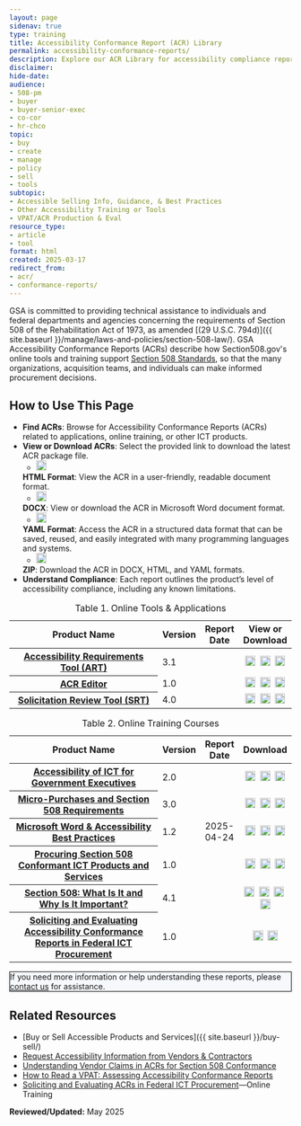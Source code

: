 ```yaml
---
layout: page
sidenav: true
type: training
title: Accessibility Conformance Report (ACR) Library
permalink: accessibility-conformance-reports/
description: Explore our ACR Library for accessibility compliance reports on our ICT tools and online training. Ensure Section 508 compliance for informed procurement and development.
disclaimer: 
hide-date: 
audience: 
- 508-pm
- buyer
- buyer-senior-exec
- co-cor
- hr-chco
topic: 
- buy
- create
- manage
- policy
- sell
- tools
subtopic: 
- Accessible Selling Info, Guidance, & Best Practices
- Other Accessibility Training or Tools
- VPAT/ACR Production & Eval
resource_type: 
- article
- tool
format: html
created: 2025-03-17
redirect_from: 
- acr/
- conformance-reports/
---
```

GSA is committed to providing technical assistance to individuals and federal departments and agencies concerning the requirements of Section 508 of the Rehabilitation Act of 1973, as amended [(29 U.S.C. 794d)]({{ site.baseurl }}/manage/laws-and-policies/section-508-law/). GSA Accessibility Conformance Reports (ACRs) describe how Section508.gov's online tools and training support <a href="https://www.access-board.gov/ict/" target="_blank" class="usa-link--external">Section 508 Standards</a>, so that the many organizations, acquisition teams, and individuals can make informed procurement decisions.

## How to Use This Page

* **Find ACRs**: Browse for Accessibility Conformance Reports (ACRs) related to applications, online training, or other ICT products.
* **View or Download ACRs**: Select the provided link to download the latest ACR package file.
  * <img src="{{ site.baseurl }}/assets/images/icons/symbol-html.png" width="18px" height="18px" class="margin-top-05 margin-bottom-neg-05" alt="">
  **HTML Format**: View the ACR in a user-friendly, readable document format.
  * <img src="{{ site.baseurl }}/assets/images/icons/symbol-docx.png" width="18px" height="18px" class="margin-top-05 margin-bottom-neg-05" alt="">
  **DOCX**: View or download the ACR in Microsoft Word document format.
  * <img src="{{ site.baseurl }}/assets/images/icons/symbol-yaml.png" width="18px" height="18px" class="margin-top-05 margin-bottom-neg-05" alt="">
  **YAML Format**: Access the ACR in a structured data format that can be saved, reused, and easily integrated with many programming languages and systems.
  * <img src="{{ site.baseurl }}/assets/images/icons/symbol-disk-zip.png" width="18px" height="18px" class="margin-top-05 margin-bottom-neg-05" alt="">
  **ZIP**: Download the ACR in DOCX, HTML, and YAML formats.
* **Understand Compliance**: Each report outlines the product’s level of accessibility compliance, including any known limitations.

<table id="table-1" class="grid-col-12 usa-table usa-table--borderless striped margin-top-4">
  <caption>Table 1. Online Tools & Applications</caption>
  <thead>
    <tr>
      <th scope="col" style="width:100%">Product Name</th>
      <th scope="col" class="center">Version</th>
      <th scope="col" class="center text-no-wrap">Report Date</th>
      <th scope="col" class="center">View or Download</th>
    </tr>
  </thead>
  <tbody>
    <tr>
      <th id="art" scope="row"><a href="{{ site.baseurl }}/art/#/" target="_blank" class="usa-link--external">Accessibility Requirements Tool (ART)</a></th>
      <td class="center">3.1</td>
      <td class="center"></td>
      <td style="vertical-align: middle; text-align: center;">
        <a href="https://www.section508.gov/accessibility-conformance-reports/accessibility-requirements-tool/" aria-label="View ACR for " aria-describedby="art"><img src="{{ site.baseurl }}/assets/images/icons/symbol-html.png" width="18px" height="18px" class="margin-top-05 margin-bottom-neg-05" alt=""></a>&nbsp;
        <a href="https://assets.section508.gov/assets/files/acr_library/acr_accessibility-requirements-tool_section508.docx" aria-label="Download DOCX of ACR for " aria-describedby="art"><img src="{{ site.baseurl }}/assets/images/icons/symbol-docx.png" width="18px" height="18px" class="margin-top-05 margin-bottom-neg-05" alt=""></a>&nbsp;
        <a href="https://assets.section508.gov/assets/files/acr-library/acr_accessibility-requirements-tool_section508.yaml" aria-label="Download YAML ACR for " aria-describedby="art"><img src="{{ site.baseurl }}/assets/images/icons/symbol-yaml.png" width="18px" height="18px" class="margin-top-05 margin-bottom-neg-05" alt=""></a>
      </td>
    </tr>
    <tr>
      <th id="acre" scope="row"><a href="https://acreditor.section508.gov/" target="_blank" class="usa-link--external">ACR Editor</a></th>
      <td class="center">1.0</td>
      <td class="center"></td>
      <td style="vertical-align: middle; text-align: center;">
        <a href="https://www.section508.gov/accessibility-conformance-reports/acr-editor/" aria-label="View ACR for " aria-describedby="acre"><img src="{{ site.baseurl }}/assets/images/icons/symbol-html.png" width="18px" height="18px" class="margin-top-05 margin-bottom-neg-05" alt=""></a>&nbsp;
        <a href="https://assets.section508.gov/assets/files/acr-library/gsa-section580gov-acr-art.zip" aria-label="Download ACR for " aria-describedby="acre"><img src="{{ site.baseurl }}/assets/images/icons/symbol-docx.png" width="18px" height="18px" class="margin-top-05 margin-bottom-neg-05" alt=""></a>&nbsp; 
        <a href="https://assets.section508.gov/assets/files/acr-library/gsa-section580gov-acr-art.zip" aria-label="Download ACR for " aria-describedby="acre"><img src="{{ site.baseurl }}/assets/images/icons/symbol-yaml.png" width="18px" height="18px" class="margin-top-05 margin-bottom-neg-05" alt=""></a>
      </td>
    </tr>
    <tr>
      <th id="srt" scope="row"><a href="https://srt.app.cloud.gov/auth" target="_blank" class="usa-link--external">Solicitation Review Tool (SRT)</a></th>
      <td class="center">4.0</td>
      <td class="center"></td>
      <td style="vertical-align: middle; text-align: center;">
      <a href="https://www.section508.gov/accessibility-conformance-reports/solicitation-review-tool/" aria-label="View ACR for " aria-describedby="srt"><img src="{{ site.baseurl }}/assets/images/icons/symbol-html.png" width="18px" height="18px" class="margin-top-05 margin-bottom-neg-05" alt=""></a>&nbsp;
      <a href="https://assets.section508.gov/assets/files/acr-library/solicitation-review-tool_4.0_section508_2025-05-01.docx" aria-label="Download ACR for " aria-describedby="srt"><img src="{{ site.baseurl }}/assets/images/icons/symbol-docx.png" width="18px" height="18px" class="margin-top-05 margin-bottom-neg-05" alt=""></a>&nbsp; 
      <a href="https://assets.section508.gov/assets/files/acr-library/solicitation-review-tool_4.0_section508_2025-05-01.yaml" aria-label="Download ACR for " aria-describedby="srt"><img src="{{ site.baseurl }}/assets/images/icons/symbol-yaml.png" width="18px" height="18px" class="margin-top-05 margin-bottom-neg-05" alt=""></a>
      </td>
    </tr>
  </tbody>
</table>

<table id="table-2" class="grid-col-12 usa-table usa-table--borderless striped margin-top-5">
<caption>Table 2. Online Training Courses</caption>
  <thead>
    <tr>
      <th scope="col" style="width:100%">Product Name</th>
      <th scope="col" class="center">Version</th>
      <th scope="col" class="center text-no-wrap">Report Date</th>
      <th scope="col" class="center">Download</th>
    </tr>
  </thead>
  <tbody>
    <tr>
      <th id="ict-exec" scope="row"><a href="{{ site.baseurl }}/training/online-course/accessible-for-executives/">Accessibility of ICT for Government Executives</a></th>
      <td class="center">2.0</td>
      <td class="center"></td>
      <td style="vertical-align: middle; text-align: center;">
        <a href="{{ site.baseurl }}/accessibility-conformance-reports/section-508-what-is-it/" aria-label="Download ACR for " aria-describedby="ict-exec"><img src="{{ site.baseurl }}/assets/images/icons/symbol-html.png" width="18px" height="18px" class="margin-top-05 margin-bottom-neg-05" alt=""></a>&nbsp;
        <a href="https://assets.section508.gov/assets/files/acr-library/accessibility-requirements-tool_section508_2025-05-01.docx" aria-label="Download ACR for " aria-describedby="art"><img src="{{ site.baseurl }}/assets/images/icons/symbol-docx.png" width="18px" height="18px" class="margin-top-05 margin-bottom-neg-05" alt=""></a>&nbsp;
        <a href="https://assets.section508.gov/assets/files/acr-library/acr_accessibility-requirements-tool_section508_2025-05-01.yaml" aria-label="Download ACR for " aria-describedby="art"><img src="{{ site.baseurl }}/assets/images/icons/symbol-yaml.png" width="18px" height="18px" class="margin-top-05 margin-bottom-neg-05" alt=""></a>
      </td>
    </tr>   
    <tr>
      <th id="micro-purchase" scope="row"><a href="{{ site.baseurl }}/training/online-course/micro-purchases/">Micro-Purchases and Section 508 Requirements</a></th>
      <td class="center">3.0</td>
      <td class="center"></td>
      <td style="vertical-align: middle; text-align: center;">
        <a href="{{ site.baseurl }}/accessibility-conformance-reports/section-508-what-is-it/" aria-label="Download ACR for " aria-describedby="micro-purchase"><img src="{{ site.baseurl }}/assets/images/icons/symbol-html.png" width="18px" height="18px" class="margin-top-05 margin-bottom-neg-05" alt=""></a>&nbsp;
        <a href="https://assets.section508.gov/assets/files/acr-library/acr_product-name_section508.docx" aria-label="Download ACR for " aria-describedby="micro-purchase"><img src="{{ site.baseurl }}/assets/images/icons/symbol-docx.png" width="18px" height="18px" class="margin-top-05 margin-bottom-neg-05" alt=""></a>&nbsp;
        <a href="https://assets.section508.gov/assets/files/acr-library/acr_product-name_section508.yaml" aria-label="Download ACR for " aria-describedby="micro-purchase"><img src="{{ site.baseurl }}/assets/images/icons/symbol-yaml.png" width="18px" height="18px" class="margin-top-05 margin-bottom-neg-05" alt=""></a>
      </td>
    </tr>
    <tr>
      <th id="ms-word" scope="row"><a href="{{ site.baseurl }}/training/online-course/ms-word-best-practices/">Microsoft Word & Accessibility Best Practices</a></th>
      <td class="center">1.2</td>
      <td class="center">2025-04-24</td>
      <td style="vertical-align: middle; text-align: center;">
        <a href="{{ site.baseurl }}/accessibility-conformance-reports/section-508-what-is-it/" aria-label="Download ACR for " aria-describedby="ms-word"><img src="{{ site.baseurl }}/assets/images/icons/symbol-html.png" width="18px" height="18px" class="margin-top-05 margin-bottom-neg-05" alt=""></a>&nbsp;
        <a href="https://assets.section508.gov/assets/files/acr_library/acr_product-name_section508.docx" aria-label="Download ACR for " aria-describedby="ms-word"><img src="{{ site.baseurl }}/assets/images/icons/symbol-docx.png" width="18px" height="18px" class="margin-top-05 margin-bottom-neg-05" alt=""></a>&nbsp;
        <a href="https://assets.section508.gov/assets/files/acr-library/acr_product-name_section508.yaml" aria-label="Download ACR for " aria-describedby="ms-word"><img src="{{ site.baseurl }}/assets/images/icons/symbol-yaml.png" width="18px" height="18px" class="margin-top-05 margin-bottom-neg-05" alt=""></a>
      </td>
    </tr>
    <tr>
      <th id="procuring-ict" scope="row"><a href="{{ site.baseurl }}/training/online-course/procuring-section-508-conformant-ict/">Procuring Section 508 Conformant ICT Products and Services</a></th>
      <td class="center">1.0</td>
      <td class="center"></td>
      <td style="vertical-align: middle; text-align: center;">
        <a href="{{ site.baseurl }}/accessibility-conformance-reports/section-508-what-is-it/" aria-label="Download ACR for " aria-describedby="micro-purchase"><img src="{{ site.baseurl }}/assets/images/icons/symbol-html.png" width="18px" height="18px" class="margin-top-05 margin-bottom-neg-05" alt=""></a>&nbsp;
        <a href="https://assets.section508.gov/assets/files/acr_library/acr_product-name_section508.docx" aria-label="Download ACR for " aria-describedby="procuring-ict"><img src="{{ site.baseurl }}/assets/images/icons/symbol-docx.png" width="18px" height="18px" class="margin-top-05 margin-bottom-neg-05" alt=""></a>&nbsp;
        <a href="https://assets.section508.gov/assets/files/acr-library/acr_product-name_section508.yaml" aria-label="Download ACR for " aria-describedby="procuring-ict"><img src="{{ site.baseurl }}/assets/images/icons/symbol-yaml.png" width="18px" height="18px" class="margin-top-05 margin-bottom-neg-05" alt=""></a>
      </td>
    </tr>
    <tr>
      <th id="508-what-is-it" scope="row"><a href="{{ site.baseurl }}/training/online-course/section-508-what-is-it/">Section 508: What Is It and Why Is It Important?</a></th>
      <td class="center">4.1</td>
      <td class="center"></td>
      <td style="vertical-align: middle; text-align: center;">
        <a href="{{ site.baseurl }}/accessibility-conformance-reports/section-508-what-is-it/" aria-label="Download ACR for " aria-describedby="508-what-is-it"><img src="{{ site.baseurl }}/assets/images/icons/symbol-html.png" width="18px" height="18px" class="margin-top-05 margin-bottom-neg-05" alt=""></a>&nbsp;
        <a href="https://assets.section508.gov/assets/files/acr_library/acr_product-name_section508.docx" aria-label="Download ACR for " aria-describedby="508-what-is-it"><img src="{{ site.baseurl }}/assets/images/icons/symbol-docx.png" width="18px" height="18px" class="margin-top-05 margin-bottom-neg-05" alt=""></a>&nbsp;
        <a href="https://assets.section508.gov/assets/files/acr-library/acr_product-name_section508.yaml" aria-label="Download ACR for " aria-describedby="508-what-is-it"><img src="{{ site.baseurl }}/assets/images/icons/symbol-yaml.png" width="18px" height="18px" class="margin-top-05 margin-bottom-neg-05" alt=""></a>&nbsp;
        <a href="https://assets.section508.gov/assets/files/acr-library/acr_product-name_section508.yaml" aria-label="Download ACR for " aria-describedby="508-what-is-it"><img src="{{ site.baseurl }}/assets/images/icons/symbol-disk-zip.png" width="18px" height="18px" class="margin-top-05 margin-bottom-neg-05" alt=""></a>
      </td>
    </tr>
    <tr>
      <th id="evaluating-acrs" scope="row"><a href="https://www.section508.gov/training/online-course/soliciting-and-evaluating-acrs/">Soliciting and Evaluating Accessibility Conformance Reports in Federal ICT Procurement</a></th>
      <td class="center">1.0</td>
      <td class="center"></td>
      <td style="vertical-align: middle; text-align: center;">
        <a href="https://assets.section508.gov/assets/files/acr_library/acr_product-name_section508.docx" aria-label="Download ACR for " aria-describedby="art"><img src="{{ site.baseurl }}/assets/images/icons/symbol-docx.png" width="18px" height="18px" class="margin-top-05 margin-bottom-neg-05" alt=""></a>&nbsp;
        <a href="https://assets.section508.gov/assets/files/acr-library/acr_product-name_section508.yaml" aria-label="Download ACR for " aria-describedby="art"><img src="{{ site.baseurl }}/assets/images/icons/symbol-yaml.png" width="18px" height="18px" class="margin-top-05 margin-bottom-neg-05" alt=""></a>
      </td>
    </tr>
  </tbody>
</table>

<div class="grid-col-12 border-base radius-lg padding-1" style="border: 1px solid black; background-color: #f5f9fc;">
  If you need more information or help understanding these reports, please <a href="{{ site.baseurl }}/contact-us/">contact us</a> for assistance.
</div>

## Related Resources
  * [Buy or Sell Accessible Products and Services]({{ site.baseurl }}/buy-sell/)
  * [Request Accessibility Information from Vendors & Contractors](https://www.section508.gov/buy/request-accessibility-information/)
  * [Understanding Vendor Claims in ACRs for Section 508 Conformance](https://www.section508.gov/buy/understand-claims/) 
  * <a href="https://mw19.mwconf.org/paper/how-to-read-a-vpat-assessing-accessibility-conformance-reports/" target="_blank" class="usa-link--external">How to Read a VPAT: Assessing Accessibility Conformance Reports</a>
  * [Soliciting and Evaluating ACRs in Federal ICT Procurement](https://www.section508.gov/training/online-course/soliciting-and-evaluating-acrs/)—Online Training

**Reviewed/Updated:** May 2025
